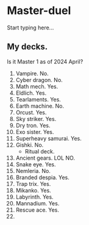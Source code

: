 # Master-duel

Start typing here...

## My decks.
Is it Master 1 as of 2024 April?
1. Vampire. No.
2. Cyber dragon. No. 
3. Math mech. Yes. 
4. Eldlich. Yes.
5. Tearlaments. Yes.
6. Earth machine. No.
7. Orcust. Yes.
8. Sky striker. Yes.
9. Dry tron. Yes.
10. Exo sister. Yes.
11. Superheavy samurai. Yes.
12. Gishki. No.
    - Ritual deck.
13. Ancient gears. LOL NO.
14. Snake eye. Yes.
15. Nemleria. No. 
16. Branded despia. Yes.
17. Trap trix. Yes.
18. Mikanko. Yes.
19. Labyrinth. Yes.
20. Mannadium. Yes.
21. Rescue ace. Yes.
22. 
